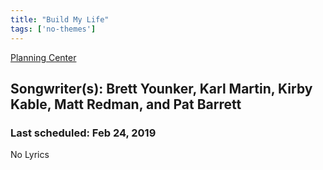 ```yaml
---
title: "Build My Life"
tags: ['no-themes']
---
```


[Planning Center](https://services.planningcenteronline.com/songs/15782551)

## Songwriter(s): Brett Younker, Karl Martin, Kirby Kable, Matt Redman, and Pat Barrett
### Last scheduled: Feb 24, 2019          

No Lyrics
